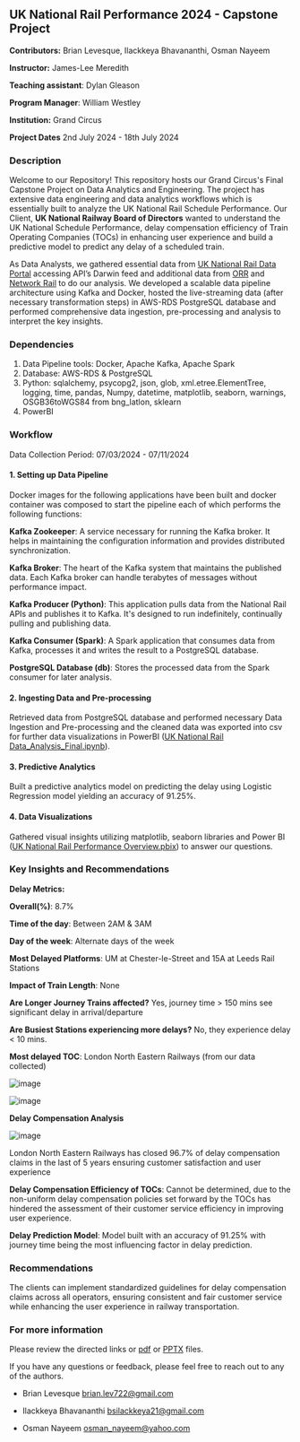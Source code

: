 ## UK National Rail Performance 2024 - Capstone Project

**Contributors:** Brian Levesque, Ilackkeya Bhavananthi, Osman Nayeem

**Instructor:** James-Lee Meredith

**Teaching assistant**: Dylan Gleason 

**Program Manager**: William Westley

**Institution:** Grand Circus

**Project Dates** 2nd July 2024 - 18th July 2024

### Description

Welcome to our Repository! This repository hosts our Grand Circus's Final Capstone Project on Data Analytics and Engineering. The project has extensive data engineering and data analytics workflows which is essentially built to analyze the UK National Rail Schedule Performance. Our Client, **UK National Railway Board of Directors** wanted to understand the UK National Schedule Performance, delay compensation efficiency of Train Operating Companies (TOCs) in enhancing user experience and build a predictive model to predict any delay of a scheduled train.

As Data Analysts, we gathered essential data from [UK National Rail Data Portal](https://opendata.nationalrail.co.uk/) accessing API’s Darwin feed and additional data from [ORR](https://dataportal.orr.gov.uk/) and [Network Rail](https://www.networkrail.co.uk/) to do our analysis. We developed a scalable data pipeline architecture using Kafka and Docker, hosted the live-streaming data (after necessary transformation steps) in AWS-RDS PostgreSQL database and performed comprehensive data ingestion, pre-processing and analysis to interpret the key insights.

### Dependencies

1. Data Pipeline tools: Docker, Apache Kafka, Apache Spark
2. Database: AWS-RDS & PostgreSQL
3. Python: sqlalchemy, psycopg2, json, glob, xml.etree.ElementTree, logging, time, pandas, Numpy, datetime, matplotlib, seaborn, warnings, OSGB36toWGS84 from bng_latlon, sklearn
4. PowerBI

### Workflow

Data Collection Period: 07/03/2024 - 07/11/2024

#### 1. **Setting up Data Pipeline**

Docker images for the following applications have been built and docker container was composed to start the pipeline each of which performs the following functions:

**Kafka Zookeeper**: A service necessary for running the Kafka broker. It helps in maintaining the configuration information and provides distributed synchronization.

**Kafka Broker**: The heart of the Kafka system that maintains the published data. Each Kafka broker can handle terabytes of messages without performance impact.

**Kafka Producer (Python)**: This application pulls data from the National Rail APIs and publishes it to Kafka. It's designed to run indefinitely, continually pulling and publishing data.

**Kafka Consumer (Spark)**: A Spark application that consumes data from Kafka, processes it and writes the result to a PostgreSQL database.

**PostgreSQL Database (db)**: Stores the processed data from the Spark consumer for later analysis.

#### 2. **Ingesting Data and Pre-processing**

Retrieved data from PostgreSQL database and performed necessary Data Ingestion and Pre-processing and the cleaned data was exported into csv for further data visualizations in PowerBI ([UK National Rail Data_Analysis_Final.ipynb](https://github.com/BrianLevesque/GC_CapstoneProject/blob/feature-ilackkeya/UK%20National%20Rail%20Data_Analysis_Final.ipynb)).

#### 3. **Predictive Analytics**

Built a predictive analytics model on predicting the delay using Logistic Regression model yielding an accuracy of 91.25%.  

#### 4. **Data Visualizations**

Gathered visual insights utilizing matplotlib, seaborn libraries and Power BI ([UK National Rail Performance Overview.pbix](https://github.com/BrianLevesque/GC_CapstoneProject/blob/feature-ilackkeya/UK%20National%20Rail%20Performance%20Overview.pbix)) to answer our questions. 


### Key Insights and Recommendations

**Delay Metrics:**

**Overall(%)**: 8.7%

**Time of the day**: Between 2AM & 3AM

**Day of the week**: Alternate days of the week

**Most Delayed Platforms**: UM at Chester-le-Street and 15A at Leeds Rail Stations

**Impact of Train Length**: None

**Are Longer Journey Trains affected?** Yes, journey time > 150 mins see significant delay in arrival/departure

**Are Busiest Stations experiencing more delays?** No, they experience delay < 10 mins.

**Most delayed TOC**: London North Eastern Railways (from our data collected)

![image](https://github.com/user-attachments/assets/4441ba4b-9121-477c-b9a7-efa5056b80dc)

![image](https://github.com/user-attachments/assets/bf016e34-e352-43d2-bad4-c868d4188414)

**Delay Compensation Analysis**

![image](https://github.com/user-attachments/assets/143ca8c9-b9ad-4b38-964f-7a2652ea7e2c)

London North Eastern Railways has closed 96.7% of delay compensation claims in the last of 5 years ensuring customer satisfaction and user experience

**Delay Compensation Efficiency of TOCs**: Cannot be determined, due to the non-uniform delay compensation policies set forward by the TOCs has hindered the assessment of their customer service efficiency in improving user experience.

**Delay Prediction Model**: Model built with an accuracy of 91.25% with journey time being the most influencing factor in delay prediction.


### Recommendations

The clients can implement standardized guidelines for delay compensation claims across all operators, ensuring consistent and fair customer service while enhancing the user experience in railway transportation.


### For more information

Please review the directed links or [pdf](https://github.com/BrianLevesque/GC_CapstoneProject/blob/feature-ilackkeya/UK%20National%20Rail%20Data_Analysis_Final.pdf) or [PPTX](https://github.com/BrianLevesque/GC_CapstoneProject/blob/feature-ilackkeya/UK%20National%20Rail%20Performance%202024.pptx) files.

If you have any questions or feedback, please feel free to reach out to any of the authors.

- Brian Levesque brian.lev722@gmail.com

- Ilackkeya Bhavananthi bsilackkeya21@gmail.com

- Osman Nayeem osman_nayeem@yahoo.com 



